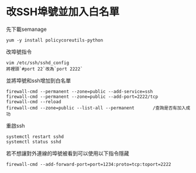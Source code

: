 # 改SSH埠號並加入白名單

先下載semanage

    yum -y install policycoreutils-python

改埠號指令

    vim /etc/ssh/sshd_config
    將裡頭`#port 22`改為`port 2222`

並將埠號和ssh增加到白名單

    firewall-cmd --permanent --zone=public --add-service=ssh
    firewall-cmd --permanent --zone=public --add-port=2222/tcp
    firewall-cmd --reload
    firewall-cmd --zone=public --list-all --permanent       /查詢是否有加入成功

重啟ssh

    systemctl restart sshd
    systemctl status sshd

若不想讓對外連線的埠號被看到可以使用以下指令隱藏

    firewall-cmd --add-forward-port=port=1234:proto=tcp:toport=2222
